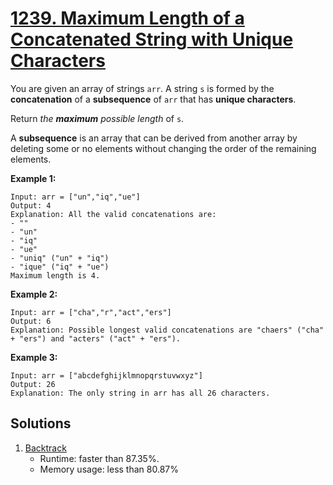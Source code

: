 # [1239. Maximum Length of a Concatenated String with Unique Characters](https://leetcode.com/problems/maximum-length-of-a-concatenated-string-with-unique-characters/)

You are given an array of strings `arr`. A string `s` is formed by the **concatenation** of a **subsequence** of `arr` that has **unique characters**.

Return _the **maximum** possible length_ of `s`.

A **subsequence** is an array that can be derived from another array by deleting some or no elements without changing the order of the remaining elements.

**Example 1:**

```
Input: arr = ["un","iq","ue"]
Output: 4
Explanation: All the valid concatenations are:
- ""
- "un"
- "iq"
- "ue"
- "uniq" ("un" + "iq")
- "ique" ("iq" + "ue")
Maximum length is 4.
```

**Example 2:**

```
Input: arr = ["cha","r","act","ers"]
Output: 6
Explanation: Possible longest valid concatenations are "chaers" ("cha" + "ers") and "acters" ("act" + "ers").
```

**Example 3:**

```
Input: arr = ["abcdefghijklmnopqrstuvwxyz"]
Output: 26
Explanation: The only string in arr has all 26 characters.
```

## Solutions
1. [Backtrack](./MaximumLengthOfAConcatenatedStringWithUniqueCharacters.java)
    - Runtime: faster than 87.35%.
    - Memory usage: less than 80.87%
